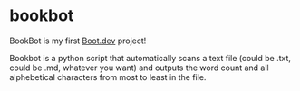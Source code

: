 # bookbot

BookBot is my first [Boot.dev](https://www.boot.dev) project!

Bookbot is a python script that automatically scans a text file (could be .txt, could be .md, whatever you want) and outputs the word count and all alphebetical characters from most to least in the file.